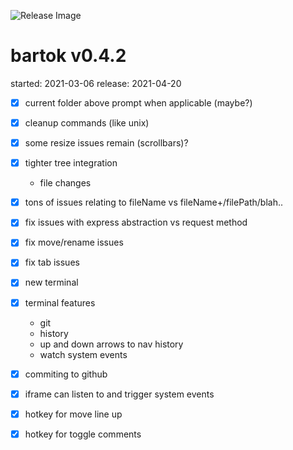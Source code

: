 ![Release Image](https://bit.ly/fiugGearsWorld)

# bartok v0.4.2
started: 2021-03-06
release: 2021-04-20

- [X] current folder above prompt when applicable (maybe?)
- [X] cleanup commands (like unix)
- [X] some resize issues remain (scrollbars)?

- [X] tighter tree integration
	- file changes
- [X] tons of issues relating to fileName vs fileName+/filePath/blah..
- [X] fix issues with express abstraction vs request method
- [X] fix move/rename issues
- [X] fix tab issues
- [X] new terminal
- [X] terminal features
	- git
	- history
	- up and down arrows to nav history
	- watch system events
- [X] commiting to github
- [X] iframe can listen to and trigger system events
- [X] hotkey for move line up
- [X] hotkey for toggle comments
